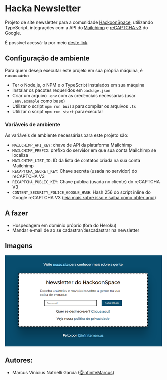 # Hacka Newsletter

Projeto de site newsletter para a comunidade [HackoonSpace](https://hackoonspace.com), utilizando TypeScript, integrações com a API do [Mailchimp](https://mailchimp.com/pt-br/) e [reCAPTCHA v3](https://developers.google.com/recaptcha/docs/v3) do Google. 

É possível acessá-la por meio [deste link](https://newsletter-hackoon.herokuapp.com/).

## Configuração de ambiente

Para quem deseja executar este projeto em sua própria máquina, é necessário:
- Ter o Node.js, o NPM e o TypeScript instalados em sua máquina
- Instalar os pacotes requeridos em `package.json`
- Criar um arquivo `.env` com as credenciais necessárias (usar `.env.example` como base)
- Utilizar o script `npm run build` para compilar os arquivos `.ts`
- Utilizar o script `npm run start` para executar

### Variáveis de ambiente

As variáveis de ambiente necessárias para este projeto são:
- `MAILCHIMP_API_KEY`: chave de API da plataforma Mailchimp
- `MAILCHIMP_PREFIX`: prefixo do servidor em que sua conta Mailchimp se localiza
- `MAILCHIMP_LIST_ID`: ID da lista de contatos criada na sua conta Mailchimp
- `RECAPTCHA_SECRET_KEY`: Chave secreta (usada no servidor) do reCAPTCHA V3
- `RECAPTCHA_PUBLIC_KEY`: Chave pública (usada no cliente) do reCAPTCHA V3
- `CONTENT_SECURITY_POLICE_GOOGLE_HASH`: Hash 256 do script inline do Google reCAPTCHA V3 ([leia mais sobre isso e saiba como obter aqui](https://content-security-policy.com/hash/))

## A fazer

- Hospedagem em domínio próprio (fora do Heroku)
- Mandar e-mail de ao se cadastrar/descadastrar na newsletter

## Imagens

![Página principal do site](https://github.com/hackoonspace/Hacka-Newsletter-v1/blob/main/docs/img1.png)

## Autores:
- Marcus Vinícius Natrielli Garcia ([@InfiniteMarcus](https://github.com/InfiniteMarcus))